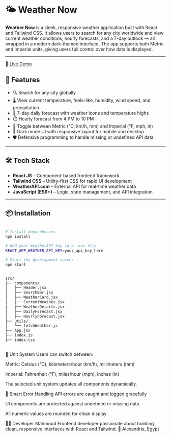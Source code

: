 # 🌤️ Weather Now

**Weather Now** is a sleek, responsive weather application built with React and Tailwind CSS. It allows users to search for any city worldwide and view current weather conditions, hourly forecasts, and a 7-day outlook — all wrapped in a modern dark-themed interface. The app supports both Metric and Imperial units, giving users full control over how data is displayed.

---

🔗 [Live Demo](https://sunny-kitten-7b9389.netlify.app/)

## 🚀 Features

- 🔍 Search for any city globally
- 🌡️ View current temperature, feels-like, humidity, wind speed, and precipitation
- 📅 7-day daily forecast with weather icons and temperature highs
- ⏱️ Hourly forecast from 4 PM to 10 PM
- 🧭 Toggle between Metric (°C, km/h, mm) and Imperial (°F, mph, in)
- 🎨 Dark mode UI with responsive layout for mobile and desktop
- 🛡️ Defensive programming to handle missing or undefined API data

---

## 🛠️ Tech Stack

- **React JS** – Component-based frontend framework
- **Tailwind CSS** – Utility-first CSS for rapid UI development
- **WeatherAPI.com** – External API for real-time weather data
- **JavaScript (ES6+)** – Logic, state management, and API integration

---

## 📦 Installation

```bash

# Install dependencies
npm install

# Add your WeatherAPI key in a .env file
REACT_APP_WEATHER_API_KEY=your_api_key_here

# Start the development server
npm start


src/
├── components/
│   ├── Header.jsx
│   ├── SearchBar.jsx
│   ├── WeatherCard.jsx
│   ├── CurrentWeather.jsx
│   ├── WeatherDetails.jsx
│   ├── DailyForecast.jsx
│   ├── HourlyForecast.jsx
├── utils/
│   └── fetchWeather.js
├── App.jsx
├── index.js
├── index.css



```

📐 Unit System
Users can switch between:

Metric: Celsius (°C), kilometers/hour (km/h), millimeters (mm)

Imperial: Fahrenheit (°F), miles/hour (mph), inches (in)

The selected unit system updates all components dynamically.

🧠 Smart Error Handling
API errors are caught and logged gracefully

UI components are protected against undefined or missing data

All numeric values are rounded for clean display

👨‍💻 Developer
Mahmoud Frontend developer passionate about building clean, responsive interfaces with React and Tailwind. 📍 Alexandria, Egypt
